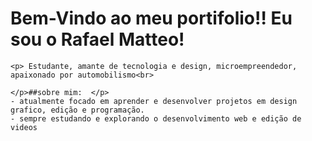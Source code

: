 <!DOCTYPE html>
<html lang="pt-br">
<head>
    <meta charset="UTF-8">
    <meta name="viewport" content="width=device-width, initial-scale=1.0">
    <title>Portifolio</title>
</head>
<body>
    <h1>Bem-Vindo ao meu portifolio‼ Eu sou o Rafael Matteo!</h1>

    <p> Estudante, amante de tecnologia e design, microempreendedor, apaixonado por automobilismo<br>
   
    </p>##sobre mim:  </p>
    - atualmente focado em aprender e desenvolver projetos em design grafico, edição e programação.
    - sempre estudando e explorando o desenvolvimento web e edição de videos
</body>
</html>
